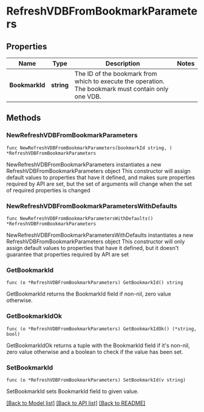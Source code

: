 # RefreshVDBFromBookmarkParameters

## Properties

Name | Type | Description | Notes
------------ | ------------- | ------------- | -------------
**BookmarkId** | **string** | The ID of the bookmark from which to execute the operation. The bookmark must contain only one VDB. | 

## Methods

### NewRefreshVDBFromBookmarkParameters

`func NewRefreshVDBFromBookmarkParameters(bookmarkId string, ) *RefreshVDBFromBookmarkParameters`

NewRefreshVDBFromBookmarkParameters instantiates a new RefreshVDBFromBookmarkParameters object
This constructor will assign default values to properties that have it defined,
and makes sure properties required by API are set, but the set of arguments
will change when the set of required properties is changed

### NewRefreshVDBFromBookmarkParametersWithDefaults

`func NewRefreshVDBFromBookmarkParametersWithDefaults() *RefreshVDBFromBookmarkParameters`

NewRefreshVDBFromBookmarkParametersWithDefaults instantiates a new RefreshVDBFromBookmarkParameters object
This constructor will only assign default values to properties that have it defined,
but it doesn't guarantee that properties required by API are set

### GetBookmarkId

`func (o *RefreshVDBFromBookmarkParameters) GetBookmarkId() string`

GetBookmarkId returns the BookmarkId field if non-nil, zero value otherwise.

### GetBookmarkIdOk

`func (o *RefreshVDBFromBookmarkParameters) GetBookmarkIdOk() (*string, bool)`

GetBookmarkIdOk returns a tuple with the BookmarkId field if it's non-nil, zero value otherwise
and a boolean to check if the value has been set.

### SetBookmarkId

`func (o *RefreshVDBFromBookmarkParameters) SetBookmarkId(v string)`

SetBookmarkId sets BookmarkId field to given value.



[[Back to Model list]](../README.md#documentation-for-models) [[Back to API list]](../README.md#documentation-for-api-endpoints) [[Back to README]](../README.md)


